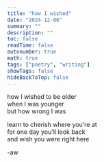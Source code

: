 ```yaml
---
title: "how I wished"
date: "2024-12-06"
summary: ""
description: ""
toc: false
readTime: false
autonumber: true
math: true
tags: ["poetry", "writing"]
showTags: false
hideBackToTop: false
---
```


how I wished to be older  
when I was younger  
but how wrong I was  
  
learn to cherish where you're at  
for one day you'll look back  
and wish you were right here   
  
-aw